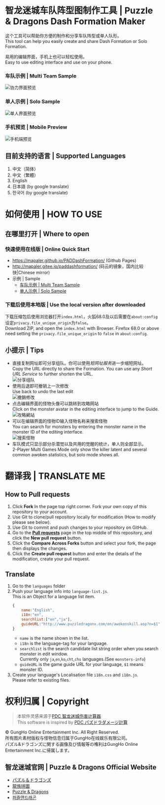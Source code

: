 ﻿智龙迷城车队阵型图制作工具 | Puzzle & Dragons Dash Formation Maker
======
这个工具可以帮助你方便的制作和分享车队阵型或单人队形。  
This tool can help you easily create and share Dash Formation or Solo Formation.

易用的编辑界面，手机上也可以轻松使用。  
Easy to use editing interface and use on your phone. 

### 车队示例 \| Multi Team Sample
![协力界面预览](https://github.com/Mapaler/PADDashFormation/raw/master/document/preview-main.png)  
### 单人示例 \| Solo Sample
![单人界面预览](https://github.com/Mapaler/PADDashFormation/raw/master/document/preview-solo.png)  
### 手机预览 \| Mobile Preview
![手机端预览](https://github.com/Mapaler/PADDashFormation/raw/master/document/preview-mobile.jpg)

## 目前支持的语言 | Supported Languages
1. 中文（简体）
1. 中文（繁體）
1. English
1. 日本語 (by google translate)
1. 한국어 (by google translate)

# 如何使用 | HOW TO USE
## 在哪里打开 | Where to open
### 快速使用在线版 | Online Quick Start  
* https://mapaler.github.io/PADDashFormation/ (Github Pages)
* http://mapaler.gitee.io/paddashformation/ (码云的镜象，国内比较快|Chinese mirror)
* 示例 \| Sample
  * [车队示例 \| Multi Team Sample](https://mapaler.github.io/PADDashFormation/?data=%7B%22title%22%3A%22%E6%88%91%E7%9A%84%E6%9C%A8%E8%BD%A6%E9%98%9F%7CMy%20Wood%20Dash%20Formation%22%2C%22detail%22%3A%22%E6%88%91%E5%B9%B3%E6%97%B6%E7%9A%84%E6%9C%A8%E8%BD%A6%E9%98%9F%5Cn5%E4%B8%AASX%E5%88%9A%E5%A5%BD%E5%A4%9F%5Cn%E5%BC%80%E8%BD%A6%E4%BA%86%EF%BC%8C%E6%BB%B4%E6%BB%B4%22%2C%22team%22%3A%5B%5B%5B%7B%22id%22%3A4813%2C%22level%22%3A110%2C%22awoken%22%3A9%2C%22plus%22%3A%5B99%2C99%2C99%5D%2C%22latent%22%3A%5B20%2C20%2C20%5D%2C%22sawoken%22%3A1%7D%2C%7B%22id%22%3A2948%2C%22level%22%3A99%2C%22awoken%22%3A6%2C%22plus%22%3A%5B99%2C99%2C99%5D%2C%22latent%22%3A%5B21%2C21%2C21%5D%7D%2C%7B%22id%22%3A2948%2C%22level%22%3A99%2C%22awoken%22%3A6%2C%22plus%22%3A%5B99%2C99%2C99%5D%2C%22latent%22%3A%5B22%2C22%5D%7D%2C%7B%22id%22%3A2948%2C%22level%22%3A99%2C%22awoken%22%3A6%2C%22plus%22%3A%5B99%2C99%2C99%5D%2C%22latent%22%3A%5B19%2C19%5D%7D%2C%7B%22id%22%3A5323%2C%22level%22%3A99%2C%22awoken%22%3A9%2C%22plus%22%3A%5B99%2C99%2C99%5D%2C%22latent%22%3A%5B20%2C20%2C11%2C11%5D%7D%5D%2C%5B%7B%22id%22%3A5267%2C%22level%22%3A99%2C%22awoken%22%3A5%2C%22plus%22%3A%5B0%2C0%2C0%5D%7D%2C%7B%22id%22%3A3640%2C%22level%22%3A99%2C%22awoken%22%3A8%2C%22plus%22%3A%5B0%2C0%2C0%5D%2C%22sawoken%22%3A-1%7D%2C%7B%22id%22%3A4986%2C%22level%22%3A1%2C%22awoken%22%3A4%2C%22plus%22%3A%5B0%2C0%2C0%5D%7D%2C%7B%22id%22%3A0%7D%2C%7B%22id%22%3A0%7D%5D%5D%2C%5B%5B%7B%22id%22%3A2948%2C%22level%22%3A99%2C%22awoken%22%3A6%2C%22plus%22%3A%5B99%2C99%2C99%5D%2C%22latent%22%3A%5B22%2C13%2C13%5D%7D%2C%7B%22id%22%3A2948%2C%22level%22%3A99%2C%22awoken%22%3A6%2C%22plus%22%3A%5B99%2C99%2C99%5D%2C%22latent%22%3A%5B21%2C21%2C21%5D%7D%2C%7B%22id%22%3A2948%2C%22level%22%3A99%2C%22awoken%22%3A6%2C%22plus%22%3A%5B99%2C99%2C99%5D%2C%22latent%22%3A%5B22%2C22%2C22%5D%7D%2C%7B%22id%22%3A4813%2C%22level%22%3A110%2C%22awoken%22%3A9%2C%22plus%22%3A%5B99%2C99%2C99%5D%2C%22latent%22%3A%5B20%2C20%2C11%2C11%5D%2C%22sawoken%22%3A1%7D%2C%7B%22id%22%3A5042%2C%22level%22%3A101%2C%22awoken%22%3A9%2C%22plus%22%3A%5B99%2C99%2C99%5D%2C%22latent%22%3A%5B20%2C20%2C11%2C11%5D%2C%22sawoken%22%3A2%7D%5D%2C%5B%7B%22id%22%3A3640%2C%22level%22%3A99%2C%22awoken%22%3A8%2C%22plus%22%3A%5B0%2C0%2C0%5D%2C%22sawoken%22%3A-1%7D%2C%7B%22id%22%3A4986%2C%22level%22%3A1%2C%22awoken%22%3A4%2C%22plus%22%3A%5B0%2C0%2C0%5D%7D%2C%7B%22id%22%3A0%7D%2C%7B%22id%22%3A5267%2C%22level%22%3A1%2C%22awoken%22%3A5%2C%22plus%22%3A%5B99%2C99%2C99%5D%7D%2C%7B%22id%22%3A5267%2C%22level%22%3A1%2C%22awoken%22%3A5%2C%22plus%22%3A%5B0%2C0%2C0%5D%7D%5D%5D%5D%7D)
  * [单人示例 \| Solo Sample](https://mapaler.github.io/PADDashFormation/solo.html?data=%7B%22title%22%3A%22%E5%A4%A7%E5%8F%B7%E6%89%93%E9%87%8C%C2%B7%E4%B8%89%E9%92%88%22%2C%22detail%22%3A%22%E6%B3%A8%E6%84%8F%E5%89%8D%E9%9D%A2%E5%87%A0%E5%85%B3%E8%A6%81%E5%BF%AB%E7%82%B9%E6%89%93%EF%BC%8C%E4%B8%8D%E7%84%B6%E5%B0%8F%E6%8A%A4%E5%A3%AB2%E6%8A%80%E8%B7%B3%E4%BA%86%EF%BC%8C%E4%BC%9A%E8%A2%AB%E5%B0%81%E8%A7%89%E9%86%92%E9%98%9F%E9%95%BF%E6%8D%B6%E6%AD%BB%E3%80%82%22%2C%22team%22%3A%5B%5B%5B%7B%22id%22%3A5139%2C%22level%22%3A102%2C%22awoken%22%3A9%2C%22plus%22%3A%5B99%2C99%2C99%5D%2C%22latent%22%3A%5B17%2C17%2C11%2C11%5D%2C%22sawoken%22%3A1%7D%2C%7B%22id%22%3A4635%2C%22level%22%3A110%2C%22awoken%22%3A9%2C%22plus%22%3A%5B99%2C99%2C99%5D%2C%22latent%22%3A%5B27%2C27%2C27%5D%2C%22sawoken%22%3A2%7D%2C%7B%22id%22%3A5004%2C%22level%22%3A110%2C%22awoken%22%3A9%2C%22plus%22%3A%5B99%2C99%2C99%5D%2C%22latent%22%3A%5B17%2C17%2C17%5D%2C%22sawoken%22%3A0%7D%2C%7B%22id%22%3A4137%2C%22level%22%3A101%2C%22awoken%22%3A8%2C%22plus%22%3A%5B99%2C99%2C99%5D%2C%22latent%22%3A%5B23%2C23%2C11%2C11%5D%2C%22sawoken%22%3A1%7D%2C%7B%22id%22%3A5331%2C%22level%22%3A110%2C%22awoken%22%3A9%2C%22plus%22%3A%5B99%2C99%2C99%5D%2C%22latent%22%3A%5B18%2C18%2C11%2C11%5D%2C%22sawoken%22%3A2%7D%2C%7B%22id%22%3A5139%2C%22level%22%3A110%2C%22awoken%22%3A9%2C%22plus%22%3A%5B99%2C99%2C99%5D%2C%22latent%22%3A%5B17%2C17%2C11%2C11%5D%2C%22sawoken%22%3A2%7D%5D%2C%5B%7B%22id%22%3A4140%2C%22level%22%3A99%2C%22awoken%22%3A5%2C%22plus%22%3A%5B99%2C99%2C99%5D%7D%2C%7B%22id%22%3A4148%2C%22level%22%3A71%2C%22awoken%22%3A5%2C%22plus%22%3A%5B0%2C0%2C0%5D%7D%2C%7B%22id%22%3A5257%2C%22level%22%3A99%2C%22awoken%22%3A6%2C%22plus%22%3A%5B0%2C0%2C0%5D%7D%2C%7B%22id%22%3A5239%2C%22level%22%3A1%2C%22awoken%22%3A6%2C%22plus%22%3A%5B0%2C0%2C0%5D%7D%2C%7B%22id%22%3A4154%2C%22level%22%3A99%2C%22awoken%22%3A5%2C%22plus%22%3A%5B0%2C0%2C0%5D%7D%2C%7B%22id%22%3A4897%2C%22level%22%3A99%2C%22awoken%22%3A5%2C%22plus%22%3A%5B0%2C0%2C0%5D%7D%5D%5D%5D%7D)
### 下载后使用本地版 | Use the local version after downloaded  
下载压缩包后使用浏览器打开`index.html`，火狐68.0及以后需要在`about:config`设定`privacy.file_unique_origin`为`false`。  
Download ZIP, and open the `index.html` with Browser. Firefox 68.0 or above need setting the `privacy.file_unique_origin` to `false` in `about:config`.

## 小提示 | Tips
* 直接复制网址即可分享组队。你可以使用*短网址服务*进一步缩短网址。  
Copy the URL directly to share the Formation. You can use any *Short URL Service* to further shorten the URL.  
![分享组队](https://github.com/Mapaler/PADDashFormation/raw/master/document/tips-share.png)
* 使用后退即可撤销上一次修改  
Use back to undo the last edit  
![撤銷修改](https://github.com/Mapaler/PADDashFormation/raw/master/document/tips-undo.png)
* 点击编辑界面的怪物头像可以跳转到攻略网站  
Click on the monster avatar in the editing interface to jump to the Guide.  
![攻略網站](https://github.com/Mapaler/PADDashFormation/raw/master/document/tips-guide.png)
* 可以在编辑界面的怪物ID输入怪物名称来搜索怪物  
You can search for monsters by entering the monster name in the monster ID of the editing interface.  
![搜索怪物](https://github.com/Mapaler/PADDashFormation/raw/master/document/tips-search.png)
* 车队模式只显示部分杀潜觉以及共用的觉醒的统计，单人则全部显示。  
2-Player Multi Games Mode only show the killer latent and several common awoken statistics, but solo mode shows all.

# 翻译我 | TRANSLATE ME
## How to **Pull requests**
1. Click **Fork** In the page top right corner. Fork your own copy of this repository to your account.
1. Use Git to clone/pull repository locally for modification (How to modify please see below).
1. Use Git to commit and push changes to your repository on GitHub.
1. Go to the **[Pull requests](//github.com/puzzled-dragon/pad-helper/pulls)** page in the top middle of this repository, and click the **New pull request** button.
1. Click the **Compare Across Forks** button and select your fork, the page then displays the changes.
1. Click the **Create pull request** button and enter the details of the modification, create your pull request.

## Translate
1. Go to the `languages` folder
1. Push your language info into `language-list.js`.  
This is an Object for a language list item.
    ```js
    {
        name:"English",
        i18n:"en",
        searchlist:["en","ja"],
        guideURL:"http://www.puzzledragonx.com/en/awokenskill.asp?n=$1"
    }
    ```
    * `name` is the name shown in the list.
    * `i18n` is the language-tag for your language.
    * `searchlist` is the search candidate list string order when you search monster in edit window.  
    Currently only `ja`,`en`,`ko`,`cht`,`chs` languages.(See `monsters-info`)
    * `guideURL` is the game guide URL for your language, `$1` means monster ID.
1. Create your language's Localisation file `i18n.css` and `i18n.js`.  
Please refer to existing files.



# 权利归属 | Copyright
> 本软件灵感来源于[PDC 智龙迷城伤害计算器](https://play.google.com/store/apps/details?id=com.corombo13.paddamagecal)  
> This software is inspired by [PDC パズドラダメージ計算](https://play.google.com/store/apps/details?id=com.corombo13.paddamagecal)

© GungHo Online Entertainment Inc. All Right Reserved.  
所有图片素材版权与怪物信息归属于GungHo在线娱乐有限公司。  
パズル&ドラゴンズに関する画像及び情報等の権利はGungHo Online Entertainment Inc.に帰属します。

## 智龙迷城官网 | Puzzle & Dragons Official Website
* [パズル＆ドラゴンズ](http://pad.gungho.jp)
* [龍族拼圖](https://pad.gungho.jp/hktw/pad/)
* [Puzzle & Dragons](https://www.puzzleanddragons.us/)
* [퍼즐앤드래곤](https://pad.neocyon.com/W/)